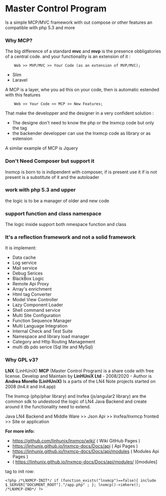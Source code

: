 Master Control Program
=========================
Is a simple MCP/MVC framework with out compose or other features an compatible with php 5.3 and more 

### Why MCP? ###
The big difference of a standard **mvc** and **mvp** is the presence obbligatories of a central code.
and your functionality is an extension of it :

        Web >> MVP/MVC >> Your Code (as an extension of MVP/MVC);

- Slim 
- Laravel





A MCP is a layer, whe you ad this on your code, then is automatic estended with this features


        Web >> Your Code << MCP >> New Features;
    
That make the developper and the designer in a very confident solution :
- The designe don't need to know the php or the lnxmcp code but only the tag 
- the backender developper can use the lnxmcp code as library or as estension
 
 A similar example of MCP is Jquery 

### Don't Need Composer but support it ###
lnxmcp is born to is indipendent with composer, if is present use it 
if is not present is a substitute of it and the autoloader 

### work with php 5.3 and upper ##
the logic is to be a manager of older and new code 

### support function and class namespace ###
The logic inside support both nmespace function and class

### It's a reflection framework and not a solid framework ###

  It is implement:
 - Data cache 
 - Log service 
 - Mail service 
 - Debug Serices
 - BlackBox Logic
 - Remote Api Proxy 
 - Array's enrichment
 - Html tag Converter
 - Model View Controller 
 - Lazy Component Loader 
 - Shell command service 
 - Multi Site Configuration
 - Function Sequence Manager
 - Multi Language Integration
 - Internal Check and Test Suite
 - Namespace and library load manager
 - Category and Http Routing Management
 - multi db pdo serice (Sql lite and MySql) 
 
### Why GPL v3?

**LNX** (LinHUniX) **MCP** (Master Control Program) is a share code with free license.
Develop and Maintain by **LinHUniX Ltd**  - 2008/2020  - Author is **Andrea Morello (LinHUniX)**
Is a parts of the LN4 Note projects started on 2008 (ln4.it and ln4.app)

The lnxmcp (php/phar library) and lnxfea (js/angular2 library) are the common sdk to undestood
the logic of LN4 Java Backend and create around it the functionality need to extend.

Java LN4 Backend and Middle Ware >> Json Api >> lnxfea/lnxmcp fronted  >> Site or application

**For more info:**
* https://github.com/linhunix/lnxmcp/wiki/ ( Wiki GitHub Pages )
* https://linhunix.github.io/lnxmcp-docs/Docs/api ( Api Pages )
* https://linhunix.github.io/lnxmcp-docs/Docs/api/modules ( Modules Api Pages )
* ( https://linhunix.github.io/lnxmcp-docs/Docs/api/modules/ )[modules]
   
tag to init row:

    <?php /*LNXMCP-INIT*/ if (function_exists("lnxmcp")==false){ include $_SERVER["DOCUMENT_ROOT"]."/app.php" ; }; lnxmcp()->imhere(); /*LNXMCP-END*/ ?>
